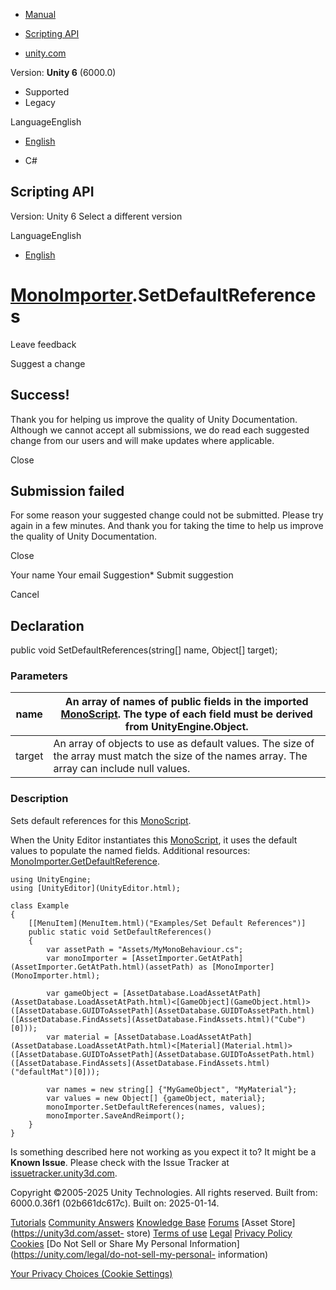 [ ]()

  * [Manual](../Manual/index.html)
  * [Scripting API](../ScriptReference/index.html)

  * [unity.com](https://unity.com/)

Version: **Unity 6** (6000.0)

  * Supported
  * Legacy

LanguageEnglish

  * [English]()

  * C#

[ ](https://docs.unity3d.com)

## Scripting API

Version: Unity 6 Select a different version

LanguageEnglish

  * [English]()

#  [MonoImporter](MonoImporter.html).SetDefaultReferences

Leave feedback

Suggest a change

## Success!

Thank you for helping us improve the quality of Unity Documentation. Although
we cannot accept all submissions, we do read each suggested change from our
users and will make updates where applicable.

Close

## Submission failed

For some reason your suggested change could not be submitted. Please <a>try
again</a> in a few minutes. And thank you for taking the time to help us
improve the quality of Unity Documentation.

Close

Your name Your email Suggestion* Submit suggestion

Cancel

[ ]()

## Declaration

public void SetDefaultReferences(string[] name, Object[] target);

### Parameters

name | An array of names of public fields in the imported [MonoScript](MonoScript.html). The type of each field must be derived from UnityEngine.Object.  
---|---  
target | An array of objects to use as default values. The size of the array must match the size of the names array. The array can include null values.  
  
### Description

Sets default references for this [MonoScript](MonoScript.html).

When the Unity Editor instantiates this [MonoScript](MonoScript.html), it uses
the default values to populate the named fields. Additional resources:
[MonoImporter.GetDefaultReference](MonoImporter.GetDefaultReference.html).

    
    
    using UnityEngine;
    using [UnityEditor](UnityEditor.html);  
      
    class Example
    {
        [[MenuItem](MenuItem.html)("Examples/Set Default References")]
        public static void SetDefaultReferences()
        {
            var assetPath = "Assets/MyMonoBehaviour.cs";
            var monoImporter = [AssetImporter.GetAtPath](AssetImporter.GetAtPath.html)(assetPath) as [MonoImporter](MonoImporter.html);  
      
            var gameObject = [AssetDatabase.LoadAssetAtPath](AssetDatabase.LoadAssetAtPath.html)<[GameObject](GameObject.html)>([AssetDatabase.GUIDToAssetPath](AssetDatabase.GUIDToAssetPath.html)([AssetDatabase.FindAssets](AssetDatabase.FindAssets.html)("Cube")[0]));
            var material = [AssetDatabase.LoadAssetAtPath](AssetDatabase.LoadAssetAtPath.html)<[Material](Material.html)>([AssetDatabase.GUIDToAssetPath](AssetDatabase.GUIDToAssetPath.html)([AssetDatabase.FindAssets](AssetDatabase.FindAssets.html)("defaultMat")[0]));  
      
            var names = new string[] {"MyGameObject", "MyMaterial"};
            var values = new Object[] {gameObject, material};
            monoImporter.SetDefaultReferences(names, values);
            monoImporter.SaveAndReimport();
        }
    }
    

Is something described here not working as you expect it to? It might be a
**Known Issue**. Please check with the Issue Tracker at
[issuetracker.unity3d.com](https://issuetracker.unity3d.com).

Copyright ©2005-2025 Unity Technologies. All rights reserved. Built from:
6000.0.36f1 (02b661dc617c). Built on: 2025-01-14.

[Tutorials](https://unity3d.com/learn) [Community
Answers](https://answers.unity3d.com) [Knowledge
Base](https://support.unity3d.com/hc/en-us)
[Forums](https://forum.unity3d.com) [Asset Store](https://unity3d.com/asset-
store) [Terms of use](https://docs.unity3d.com/Manual/TermsOfUse.html)
[Legal](https://unity.com/legal) [Privacy
Policy](https://unity.com/legal/privacy-policy)
[Cookies](https://unity.com/legal/cookie-policy) [Do Not Sell or Share My
Personal Information](https://unity.com/legal/do-not-sell-my-personal-
information)

[Your Privacy Choices (Cookie Settings)](javascript:void\(0\);)

